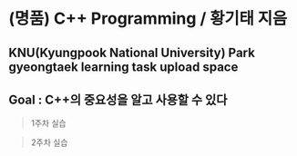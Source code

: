 (명품) C++ Programming / 황기태 지음 
=============
KNU(Kyungpook National University) Park gyeongtaek learning task upload space
-------------
## Goal : C++의 중요성을 알고 사용할 수 있다 ###

> 1주차 실습

> 2주차 실습   
